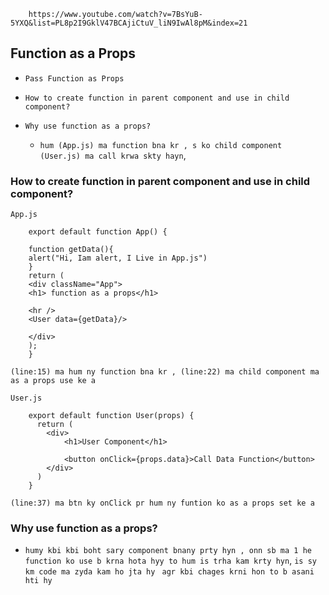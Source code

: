         https://www.youtube.com/watch?v=7BsYuB-5YXQ&list=PL8p2I9GklV47BCAjiCtuV_liN9IwAl8pM&index=21

## Function as a Props

* `Pass Function as Props`
* `How to create function in parent component and use in child component?`
* `Why use function as a props?`

    * `hum (App.js) ma function bna kr , s ko child component (User.js) ma call krwa skty hayn`,

### How to create function in parent component and use in child component?
`App.js`

        export default function App() {

        function getData(){
        alert("Hi, Iam alert, I Live in App.js")
        }
        return (
        <div className="App">
        <h1> function as a props</h1>
     
        <hr />
        <User data={getData}/>

        </div>
        );
        }
`(line:15) ma hum ny function bna kr , (line:22) ma child component ma as a props use ke a`

`User.js`

        export default function User(props) {
          return (
            <div>
                <h1>User Component</h1>

                <button onClick={props.data}>Call Data Function</button>
            </div>
          )
        }       
`(line:37) ma btn ky onClick pr hum ny funtion ko as a props set ke a`




### Why use function as a props?

* `humy kbi kbi boht sary component bnany prty hyn , onn sb ma 1 he function ko use b krna hota hyy to hum is trha kam krty hyn`, `is sy km code ma zyda kam ho jta hy ` `agr kbi chages krni hon to b asani hti hy`


